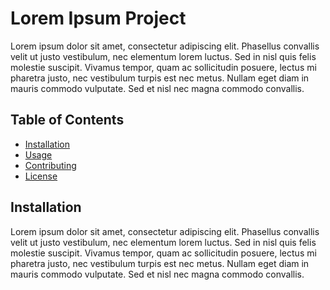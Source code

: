 # Lorem Ipsum Project

Lorem ipsum dolor sit amet, consectetur adipiscing elit. Phasellus convallis velit ut justo vestibulum, nec elementum lorem luctus. Sed in nisl quis felis molestie suscipit. Vivamus tempor, quam ac sollicitudin posuere, lectus mi pharetra justo, nec vestibulum turpis est nec metus. Nullam eget diam in mauris commodo vulputate. Sed et nisl nec magna commodo convallis.

## Table of Contents

- [Installation](#installation)
- [Usage](#usage)
- [Contributing](#contributing)
- [License](#license)

## Installation

Lorem ipsum dolor sit amet, consectetur adipiscing elit. Phasellus convallis velit ut justo vestibulum, nec elementum lorem luctus. Sed in nisl quis felis molestie suscipit. Vivamus tempor, quam ac sollicitudin posuere, lectus mi pharetra justo, nec vestibulum turpis est nec metus. Nullam eget diam in mauris commodo vulputate. Sed et nisl nec magna commodo convallis.
